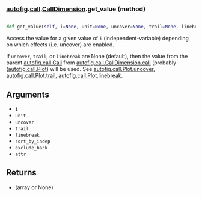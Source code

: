 ### [autofig](autofig.md).[call](autofig.call.md).[CallDimension](autofig.call.CallDimension.md).get_value (method)


```py

def get_value(self, i=None, unit=None, uncover=None, trail=None, linebreak=None, sort_by_indep=None, exclude_back=False, attr='_value')

```



Access the value for a given value of `i` (independent-variable) depending
on which effects (i.e. uncover) are enabled.

If `uncover`, `trail`, or `linebreak` are None (default), then the value from
the parent [autofig.call.Call](autofig.call.Call.md) from [autofig.call.CallDimension.call](autofig.call.CallDimension.call.md)
(probably ([autofig.call.Plot](autofig.call.Plot.md)) will be used.  See [autofig.call.Plot.uncover](autofig.call.Plot.uncover.md),
[autofig.call.Plot.trail](autofig.call.Plot.trail.md), [autofig.call.Plot.linebreak](autofig.call.Plot.linebreak.md).

Arguments
-----------
* `i`
* `unit`
* `uncover`
* `trail`
* `linebreak`
* `sort_by_indep`
* `exclude_back`
* `attr`

Returns
----------
* (array or None)

